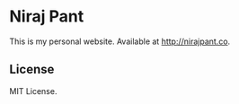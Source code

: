 Niraj Pant
================

This is my personal website. Available at http://nirajpant.co.

## License
MIT License.

